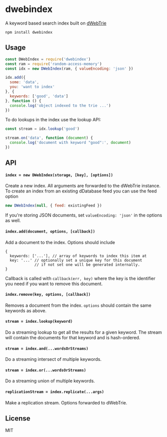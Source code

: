 # dwebindex

A keyword based search index built on [dWebTrie](https://github.com/hypertrie)

```
npm install dwebindex
```

## Usage

``` js
const DWebIndex = require('dwebindex')
const ram = require('random-access-memory')
const idx = new DWebIndex(ram, { valueEncoding: 'json' })

idx.add({
  some: 'data',
  you: 'want to index'
}, {
  keywords: ['good', 'data']
}, function () {
  console.log('object indexed to the trie ...')
})
```

To do lookups in the index use the lookup API:

``` js
const stream = idx.lookup('good')

stream.on('data', function (document) {
  console.log('document with keyword "good":', document)
})
```

## API

#### `index = new DWebIndex(storage, [key], [options])`

Create a new index. All arguments are forwarded to the dWebTrie instance.
To create an index from an existing dDatabase feed you can use the feed option

``` js
new DWebIndex(null, { feed: existingFeed })
```

If you're storing JSON documents, set `valueEncoding: 'json'` in the options as well.

#### `index.add(document, options, [callback])`

Add a document to the index. Options should include

```
{
  keywords: ['...'], // array of keywords to index this item at
  key: '...' // optionally set a unique key for this document
             // if not set one will be generated internally.
}
```

Callback is called with `callback(err, key)` where the key is the
identifier you need if you want to remove this document.

#### `index.remove(key, options, [callback])`

Removes a document from the index. `options` should contain the
same keywords as above.

#### `stream = index.lookup(keyword)`

Do a streaming lookup to get all the results for a given keyword.
The stream will contain the documents for that keyword and is hash-ordered.

#### `stream = index.and(...wordsOrStreams)`

Do a streaming intersect of multiple keywords.

#### `stream = index.or(...wordsOrStreams)`

Do a streaming union of multiple keywords.

#### `replicationStream = index.replicate(...args)`

Make a replication stream. Options forwarded to dWebTrie.

## License

MIT
